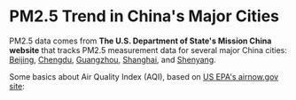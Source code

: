 # PM2.5 Trend in China's Major Cities

PM2.5 data comes from **The U.S. Department of State's Mission China website** that tracks PM2.5 measurement data for several major China cities: [Beijing](http://www.stateair.net/web/post/1/1.html), [Chengdu](http://www.stateair.net/web/post/1/2.html), [Guangzhou](http://www.stateair.net/web/post/1/3.html), [Shanghai](http://www.stateair.net/web/post/1/4.html), and [Shenyang](http://www.stateair.net/web/post/1/5.html).

Some basics about Air Quality Index (AQI), based on [US EPA's airnow.gov site](https://airnow.gov/index.cfm?action=aqibasics.aqi):

